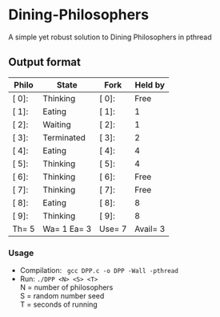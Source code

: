 # Dining-Philosophers
A simple yet robust solution to Dining Philosophers in pthread
## Output format
| Philo | State       | Fork   | Held by  |
|-------|-------------|--------|----------|
| [ 0]: | Thinking    | [ 0]:  | Free     |
| [ 1]: | Eating      | [ 1]:  | 1        |
| [ 2]: | Waiting     | [ 2]:  | 1        |
| [ 3]: | Terminated  | [ 3]:  | 2        |
| [ 4]: | Eating      | [ 4]:  | 4        |
| [ 5]: | Thinking    | [ 5]:  | 4        |
| [ 6]: | Thinking    | [ 6]:  | Free     |
| [ 7]: | Thinking    | [ 7]:  | Free     |
| [ 8]: | Eating      | [ 8]:  | 8        |
| [ 9]: | Thinking    | [ 9]:  | 8        |
| Th= 5 | Wa= 1 Ea= 3 | Use= 7 | Avail= 3 |

### Usage
 - Compilation: ` gcc DPP.c -o DPP -Wall -pthread`
 - Run: `./DPP <N> <S> <T>`<br>
   N = number of philosophers<br>
   S = random number seed<br>
   T = seconds of running<br>
